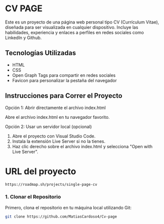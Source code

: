 # CV PAGE

Este es un proyecto de una página web personal tipo CV (Currículum Vitae), diseñada para ser visualizada en cualquier dispositivo. Incluye las habilidades, experiencia y enlaces a perfiles en redes sociales como LinkedIn y Github.

## Tecnologías Utilizadas

- HTML
- CSS
- Open Graph Tags para compartir en redes sociales
- Favicon para personalizar la pestaña del navegador

## Instrucciones para Correr el Proyecto

Opción 1: Abrir directamente el archivo index.html

Abre el archivo index.html en tu navegador favorito.

Opción 2: Usar un servidor local (opcional)

1. Abre el proyecto con Visual Studio Code.
2. Instala la extensión Live Server si no la tienes.
3. Haz clic derecho sobre el archivo index.html y selecciona "Open with Live Server".

# URL del proyecto

```bash
https://roadmap.sh/projects/single-page-cv
```

### 1. Clonar el Repositorio

Primero, clona el repositorio en tu máquina local utilizando Git:

```bash
git clone https://github.com/MatiasCardoso4/Cv-page
```
